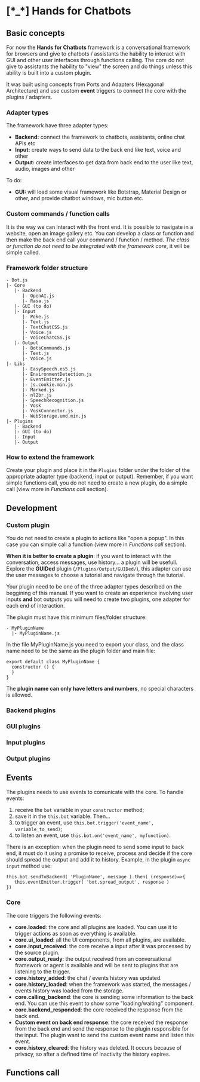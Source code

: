 # [\*_\*] Hands for Chatbots

## Basic concepts

For now the **Hands for Chatbots** framework is a conversational framework for browsers and give to chatbots / assistants the hability to interact with GUI and other user interfaces through functions calling. The core do not give to assistants the hability to "view" the screen and do things unless this ability is built into a custom plugin.

It was built using concepts from Ports and Adapters (Hexagonal Architecture) and use custom **event** triggers to connect the core with the plugins / adapters.

### Adapter types

The framework have three adapter types:
- **Backend:** connect the framework to chatbots, assistants, online chat APIs etc
- **Input:** create ways to send data to the back end like text, voice and other
- **Output:** create interfaces to get data from back end to the user like text, audio, images and other

To do:
- **GUI:** will load some visual framework like Botstrap, Material Design or other, and provide chatbot windows, mic button etc.

### Custom commands / function calls

It is the way we can interact with the front end. It is possible to navigate in a website, open an image gallery etc. You can develop a class or function and then make the back end call your command / function / method. *The class or function do not need to be integrated with the framework core*, it will be simple called.

### Framework folder structure

```
- Bot.js
|- Core
   |- Backend
      |- OpenAI.js
      |- Rasa.js
   |- GUI (to do)
   |- Input
      |- Poke.js
      |- Text.js
      |- TextChatCSS.js
      |- Voice.js
      |- VoiceChatCSS.js
   |- Output
      |- BotsCommands.js
      |- Text.js
      |- Voice.js
|- Libs
      |- EasySpeech.es5.js
      |- EnvironmentDetection.js
      |- EventEmitter.js
      |- js.cookie.min.js
      |- Marked.js
      |- nl2br.js
      |- SpeechRecognition.js
      |- Vosk
      |- VoskConnector.js
      |- WebStorage.umd.min.js
|- Plugins
   |- Backend
   |- GUI (to do)
   |- Input
   |- Output
```

### How to extend the framework

Create your plugin and place it in the `Plugins` folder under the folder of the appropriate adapter type (backend, input or output). Remember, if you want simple functions call, you do not need to create a new plugin, do a simple call (view more in *Functions call* section).

## Development

### Custom plugin

You do not need to create a plugin to actions like "open a popup". In this case you can simple call a function (view more in *Functions call* section).

**When it is better to create a plugin**: if you want to interact with the conversation, access messages, use history... a plugin will be usefull. Explore the **GUIDed** plugin (`/Plugins/Output/GUIDed/`), this adapter can use the user messages to choose a tutorial and navigate through the tutorial.

Your plugin need to be one of the three adapter types described on the beggining of this manual. If you want to create an experience involving user inputs **and** bot outputs you will need to create two plugins, one adapter for each end of interaction.

The plugin must have this minimum files/folder structure:
```
- MyPluginName
  |- MyPluginName.js
```

In the file MyPluginName.js you need to export your class, and the class name need to be the same as the plugin folder and main file:
```
export default class MyPluginName {
  constructor () {
  }
}
```

The **plugin name can only have letters and numbers**, no special characters is allowed.

### Backend plugins

### GUI plugins

### Input plugins

### Output plugins

## Events

The plugins needs to use events to comunicate with the core. To handle events:

1. receive the `bot` variable in your `constructor` method;
2. save it in the `this.bot` variable. Then...
3. to trigger an event, use `this.bot.trigger('event_name', variable_to_send)`;
4. to listen an event, use `this.bot.on('event_name', myfunction)`.

There is an exception: when the plugin need to send some input to back end, it must do it using a promise to receive, process and decide if the core should spread the output and add it to history. Example, in the plugin `async input` method use:

```
this.bot.sendToBackend( 'PluginName', message ).then( (response)=>{
   this.eventEmitter.trigger( 'bot.spread_output', response )
})
```

### Core

The core triggers the following events:

- **core.loaded**: the core and all plugins are loaded. You can use it to trigger actions as soon as everything is available.
- **core.ui_loaded**: all the UI components, from all plugins, are available.
- **core.input_received**: the core receive a input after it was processed by the source plugin.
- **core.output_ready**: the output received from an conversational framework or agent is available and will be sent to plugins that are listening to the trigger.
- **core.history_added**: the chat / events history was updated.
- **core.history_loaded**: when the framework was started, the messages / events history was loaded from the storage.
- **core.calling_backend**: the core is sending some information to the back end. You can use this event to show some "loading/waiting" component.
- **core.backend_responded**: the core received the response from the back end.
- **Custom event on back end response**: the core received the response from the back end and send the response to the plugin responsible for the input. The plugin want to send the custom event name and listen this event.
- **core.history_cleared**: the history was deleted. It occurs because of privacy, so after a defined time of inactivity the history expires.


## Functions call

